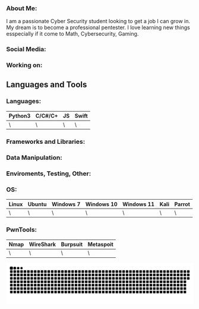 ### About Me:
I am a passionate Cyber Security student looking to get a job I can grow in. My dream is to become a professional
pentester. I love learning new things esspecially if it come to Math, Cybersecurity, Gaming. 


### Social Media:


### Working on:

## Languages and Tools
<div>

### Languages:
| Python3 | C/C#/C+ | JS | Swift |
|---------|---------|----|-------|
| \ | \ | \ | \ |
### Frameworks and Libraries:

### Data Manipulation:

### Enviroments, Testing, Other:

### OS:
| Linux | Ubuntu | Windows 7 | Windows 10 | Windows 11 | Kali | Parrot |
|-------|--------|-----------|------------|------------|------|--------|
| \ | \ | \ | \ | \ | \ | \ | \ |

### PwnTools:
| Nmap | WireShark | Burpsuit | Metaspoit |
|------|-----------|----------|-----------|
| \ | \ | \ | \ |

<p align="center">
 <img width="1000" src="assets/github-snake.svg" alt="snake"/>
</p>


